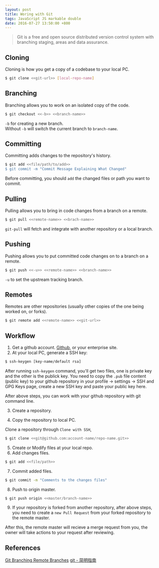 ```yaml
---
layout: post
title: Woring with Git
tags: JavaScript JS markable double
date: 2016-07-27 13:50:00 +800
---
```


> Git is a free and open source distributed version control system with branching staging, areas and data assurance.

<!--more-->

## Cloning

Cloning is how you get a copy of a codebase to your local PC.

```bash
$ git clone <<git-url>> [local-repo-name]
```

## Branching

Branching allows you to work on an isolated copy of the code.

```bash
$ git checkout <<-b>> <<branch-name>>
```

`-b` for creating a new branch.   
Without `-b` will switch the current branch to `branch-name`.

## Committing

Committing adds changes to the repository's history.

```bash
$ git add <<file/path/to/add>>
$ git commit -m "Commit Message Explaining What Changed"
```

Before committing, you should `add` the changed files or path you want to commit.

## Pulling

Pulling allows you to bring in code changes from a branch on a remote.

```bash
$ git pull <<remote-name>> <<brach-name>>
```

`git-pull` will fetch and integrate with another repository or a local branch.

## Pushing

Pushing allows you to put committed code changes on to a branch on a remote.

```bash
$ git push <<-u>> <<remote-name>> <<branch-name>>
```

`-u` to set the upstream tracking branch.

## Remotes

Remotes are other repositories (usually other copies of the one being worked on, or forks).

```bash
$ git remote add <<remote-name>> <<git-url>>
```

## Workflow

1. Get a github account. [Github](https://github.com/), or your enterprise site.
2. At your local PC, generate a SSH key:

```bash
$ ssh-keygen [key-name/default rsa]
```

After running `ssh-keygen` command, you'll get two files, one is private key and the other is the publick key. You need to copy the `.pub` file content (public key) to your github repository in your profile -> settings -> SSH and GPG Keys page, create a new SSH key and paste your public key here.

After above steps, you can work with your github repository with git command line.


3. Create a repository.

4. Copy the repository to local PC.

Clone a repository through `Clone with SSH`, 

```bash
$ git clone <<git@github.com:account-name/repo-name.git>>
```


5. Create or Modify files at your local repo.
6. Add changes files.

```bash
$ git add <<file/path>>
```

7. Commit added files.

```bash
$ git commit -m "Comments to the changes files"
```

8. Push to origin master.

```bash
$ git push origin <<master/branch-name>>
```

9. If your repository is forked from another repository, after above steps, you need to create a `new Pull Request` from your forked repository to the remote master.

After this, the remote master will recieve a merge request from you, the owner will take actions to your request after reviewing.


## References

[Git Branching Remote Branches](https://git-scm.com/book/en/v2/Git-Branching-Remote-Branches)
[git - 简明指南](http://rogerdudler.github.io/git-guide/index.zh.html)
